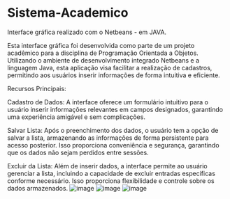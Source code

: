 # Sistema-Academico
Interface gráfica realizado com o Netbeans - em JAVA.

Esta interface gráfica foi desenvolvida como parte de um projeto acadêmico para a disciplina de Programação Orientada a Objetos. Utilizando o ambiente de desenvolvimento integrado Netbeans e a linguagem Java, esta aplicação visa facilitar a realização de cadastros, permitindo aos usuários inserir informações de forma intuitiva e eficiente.

Recursos Principais:

Cadastro de Dados: A interface oferece um formulário intuitivo para o usuário inserir informações relevantes em campos designados, garantindo uma experiência amigável e sem complicações.

Salvar Lista: Após o preenchimento dos dados, o usuário tem a opção de salvar a lista, armazenando as informações de forma persistente para acesso posterior. Isso proporciona conveniência e segurança, garantindo que os dados não sejam perdidos entre sessões.

Excluir da Lista: Além de inserir dados, a interface permite ao usuário gerenciar a lista, incluindo a capacidade de excluir entradas específicas conforme necessário. Isso proporciona flexibilidade e controle sobre os dados armazenados.
![image](https://github.com/VicenteVJ/Sistema-Acad-mico/assets/106132901/a0f624dc-85dc-4c0c-b1a0-ce8a56c7429a)
![image](https://github.com/VicenteVJ/Sistema-Acad-mico/assets/106132901/0bbb7dd3-f689-4da6-ad4a-d8f92c3d0cd9)
![image](https://github.com/VicenteVJ/Sistema-Acad-mico/assets/106132901/3a4fd61c-9bf9-4604-b277-8c4984464ffd)


